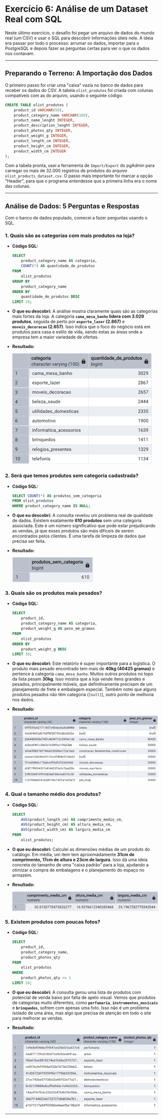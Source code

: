 # Exercício 6: Análise de um Dataset Real com SQL

Neste último exercício, o desafio foi pegar um arquivo de dados do mundo real (um CSV) e usar o SQL para descobrir informações úteis nele. A ideia era passar por todo o processo: arrumar os dados, importar para o PostgreSQL e depois fazer as perguntas certas para ver o que os dados nos contavam.

---

## Preparando o Terreno: A Importação dos Dados

O primeiro passo foi criar uma "caixa" vazia no banco de dados para receber os dados do CSV. A tabela `olist_produtos` foi criada com colunas compatíveis com as do arquivo, usando o seguinte código:

```sql
CREATE TABLE olist_produtos (
    product_id VARCHAR(50),
    product_category_name VARCHAR(100),
    product_name_lenght INTEGER,
    product_description_lenght INTEGER,
    product_photos_qty INTEGER,
    product_weight_g INTEGER,
    product_length_cm INTEGER,
    product_height_cm INTEGER,
    product_width_cm INTEGER
);
```

Com a tabela pronta, usei a ferramenta de `Import/Export` do pgAdmin para carregar os mais de 32.000 registros de produtos do arquivo `olist_products_dataset.csv`. O passo mais importante foi marcar a opção "Header", para que o programa entendesse que a primeira linha era o nome das colunas.

---

## Análise de Dados: 5 Perguntas e Respostas

Com o banco de dados populado, comecei a fazer perguntas usando o SQL.

### 1. Quais são as categorias com mais produtos na loja?

* **Código SQL:**
    ```sql
    SELECT 
        product_category_name AS categoria, 
        COUNT(*) AS quantidade_de_produtos
    FROM 
        olist_produtos
    GROUP BY 
        product_category_name
    ORDER BY 
        quantidade_de_produtos DESC
    LIMIT 10;
    ```
* **O que eu descobri:** A análise mostra claramente quais são as categorias mais fortes da loja. A categoria **`cama_mesa_banho` lidera com 3.029 produtos**, seguida de perto por **`esporte_lazer` (2.867)** e **`moveis_decoracao` (2.657)**. Isso indica que o foco do negócio está em produtos para casa e estilo de vida, sendo estas as áreas onde a empresa tem a maior variedade de ofertas.
* **Resultado:**

    ![Resultado da Consulta 1](imgs/insight01.png)

### 2. Será que temos produtos sem categoria cadastrada?

* **Código SQL:**
    ```sql
    SELECT COUNT(*) AS produtos_sem_categoria
    FROM olist_produtos
    WHERE product_category_name IS NULL;
    ```
* **O que eu descobri:** A consulta revelou um problema real de qualidade de dados. Existem exatamente **610 produtos** sem uma categoria associada. Este é um número significativo que pode estar prejudicando as vendas, já que esses produtos são mais difíceis de serem encontrados pelos clientes. É uma tarefa de limpeza de dados que precisa ser feita.
* **Resultado:**

    ![Resultado da Consulta 2](imgs/insight02.png)

### 3. Quais são os produtos mais pesados?

* **Código SQL:**
    ```sql
    SELECT 
        product_id,
        product_category_name AS categoria,
        product_weight_g AS peso_em_gramas
    FROM 
        olist_produtos
    ORDER BY 
        product_weight_g DESC
    LIMIT 10;
    ```
* **O que eu descobri:** Este relatório é super importante para a logística. O produto mais pesado encontrado tem mais de **40kg (40425 gramas)** e pertence à categoria `cama_mesa_banho`. Muitos outros produtos no topo da lista pesam **30kg**. Isso mostra que a loja vende itens grandes e pesados, principalmente móveis, que definitivamente precisam de um planejamento de frete e embalagem especial. Também notei que alguns produtos pesados não têm categoria (`[null]`), outro ponto de melhoria nos dados.
* **Resultado:**

    ![Resultado da Consulta 3](imgs/insight03.png)

### 4. Qual o tamanho médio dos produtos?

* **Código SQL:**
    ```sql
    SELECT 
        AVG(product_length_cm) AS comprimento_medio_cm,
        AVG(product_height_cm) AS altura_media_cm,
        AVG(product_width_cm) AS largura_media_cm
    FROM 
        olist_produtos;
    ```
* **O que eu descobri:** Calculei as dimensões médias de um produto do catálogo. Em média, um item tem aproximadamente **31cm de comprimento, 17cm de altura e 23cm de largura**. Isso dá uma ideia concreta do tamanho de uma "caixa padrão" para a loja, ajudando a otimizar a compra de embalagens e o planejamento do espaço no armazém.
* **Resultado:**

    ![Resultado da Consulta 4](imgs/insight04.png)

### 5. Existem produtos com poucas fotos?

* **Código SQL:**
    ```sql
    SELECT 
        product_id,
        product_category_name,
        product_photos_qty
    FROM 
        olist_produtos
    WHERE 
        product_photos_qty <= 1
    LIMIT 10;
    ```
* **O que eu descobri:** A consulta gerou uma lista de produtos com potencial de venda baixo por falta de apelo visual. Vemos que produtos de categorias muito diferentes, como **`perfumaria`**, **`instrumentos_musicais`** e **`brinquedos`**, sofrem com apenas uma foto. Isso não é um problema isolado de uma área, mas algo que precisa de atenção em todo o site para melhorar as vendas.
* **Resultado:**

    ![Resultado da Consulta 5](imgs/insight05.png)

---
